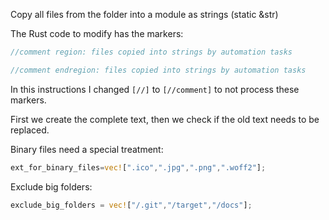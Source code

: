 <!-- markdownlint-disable MD041 -->
[//]: # (auto_md_to_doc_comments segment start A)

Copy all files from the folder into a module as strings (static &str)

The Rust code to modify has the markers:

```Rust ignore
//comment region: files copied into strings by automation tasks

//comment endregion: files copied into strings by automation tasks

```

In this instructions I changed `[//]` to `[//comment]` to not process these markers.

First we create the complete text, then we check if the old text needs to be replaced.

Binary files need a special treatment:

```Rust ignore
ext_for_binary_files=vec![".ico",".jpg",".png",".woff2"];
```

Exclude big folders:

```Rust ignore
exclude_big_folders = vec!["/.git","/target","/docs"];
```

[//]: # (auto_md_to_doc_comments segment end A)
